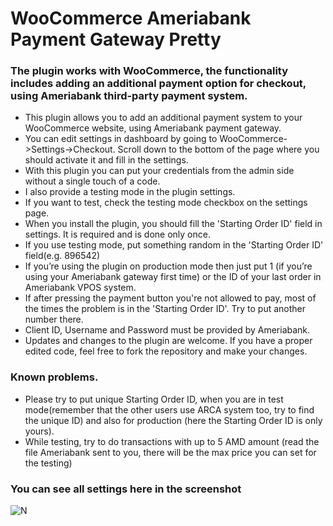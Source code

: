 # WooCommerce Ameriabank Payment Gateway Pretty

### The plugin works with WooCommerce, the functionality includes adding an additional payment option for checkout, using Ameriabank third-party payment system.

* This plugin allows you to add an additional payment system to your WooCommerce website, using Ameriabank payment gateway.
* You can edit settings in dashboard by going to WooCommerce->Settings->Checkout. Scroll down to the bottom of the page where you should  activate it and fill in the settings.
* With this plugin you can put your credentials from the admin side without a single touch of a code.
* I also provide a testing mode in the plugin settings.
* If you want to test, check the testing mode checkbox on the settings page.
* When you install the plugin, you should fill the 'Starting Order ID' field in settings. It is required and is done only once.
* If you use testing mode, put something random in the 'Starting Order ID' field(e.g. 896542)
* If you’re using the plugin on  production mode then just put 1 (if you’re using your Ameriabank gateway first time) or the ID of your last order in Ameriabank VPOS system.
* If after pressing the payment button you're not allowed to pay, most of the times the problem is in the 'Starting Order ID'. Try to put  another number there.
* Client ID, Username and Password must be provided by Ameriabank.
* Updates and changes to the plugin are welcome. If you have a proper edited code, feel free to fork the repository and make your changes.

### Known problems.
* Please try to put unique Starting Order ID, when you are in test mode(remember that the other users use ARCA system too, try to find the unique ID) and also for production (here the Starting Order ID is only yours). 
* While testing, try to do transactions with up to 5 AMD amount (read the file Ameriabank sent to you, there will be the max price you can set for the testing)

### You can see all settings here in the screenshot

![N](https://raw.githubusercontent.com/uptimex/WooCommerce-Ameria-Payment-Gateway-Pretty/master/screenshot.jpg)
